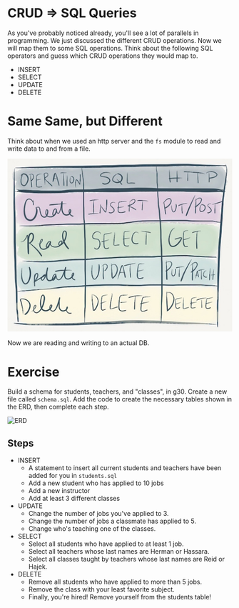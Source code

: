 # CRUD => SQL Queries
As you've probably noticed already, you'll see a lot of parallels in programming. We just discussed the different CRUD operations. Now we will map them to some SQL operations. Think about the following SQL operators and guess which CRUD operations they would map to.

- INSERT
- SELECT
- UPDATE
- DELETE

# Same Same, but Different
Think about when we used an http server and the `fs` module to read and write data to and from a file.

![CRUD_REST_SQL](./CRUD_SQL_REST.jpg)

Now we are reading and writing to an actual DB.


# Exercise
Build a schema for students, teachers, and "classes", in g30. Create a new file called `schema.sql`. Add the code to create the necessary tables shown in the ERD, then complete each step.

 ![ERD](./erd.png)


## Steps
- INSERT
  - A statement to insert all current students and teachers have been added for you in `students.sql`
  - Add a new student who has applied to 10 jobs
  - Add a new instructor
  - Add at least 3 different classes
- UPDATE
  - Change the number of jobs you've applied to 3.
  - Change the number of jobs a classmate has applied to 5.
  - Change who's teaching one of the classes.
- SELECT
  - Select all students who have applied to at least 1 job.
  - Select all teachers whose last names are Herman or Hassara.
  - Select all classes taught by teachers whose last names are Reid or Hajek.
- DELETE
  - Remove all students who have applied to more than 5 jobs.
  - Remove the class with your least favorite subject.
  - Finally, you're hired! Remove yourself from the students table!
